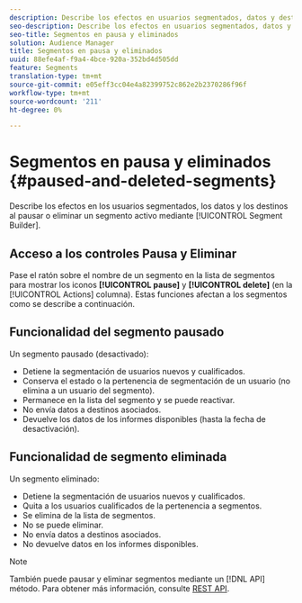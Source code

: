 ```yaml
---
description: Describe los efectos en usuarios segmentados, datos y destinos cuando se pausa o elimina un segmento activo mediante el Generador de segmentos.
seo-description: Describe los efectos en usuarios segmentados, datos y destinos cuando se pausa o elimina un segmento activo mediante el Generador de segmentos.
seo-title: Segmentos en pausa y eliminados
solution: Audience Manager
title: Segmentos en pausa y eliminados
uuid: 88efe4af-f9a4-4bce-920a-352bd4d505dd
feature: Segments
translation-type: tm+mt
source-git-commit: e05eff3cc04e4a82399752c862e2b2370286f96f
workflow-type: tm+mt
source-wordcount: '211'
ht-degree: 0%

---
```



# Segmentos en pausa y eliminados {#paused-and-deleted-segments}

Describe los efectos en los usuarios segmentados, los datos y los destinos al pausar o eliminar un segmento activo mediante [!UICONTROL Segment Builder].

## Acceso a los controles Pausa y Eliminar

Pase el ratón sobre el nombre de un segmento en la lista de segmentos para mostrar los iconos **[!UICONTROL pause]** y **[!UICONTROL delete]** (en la [!UICONTROL Actions] columna). Estas funciones afectan a los segmentos como se describe a continuación.

## Funcionalidad del segmento pausado

Un segmento pausado (desactivado):

* Detiene la segmentación de usuarios nuevos y cualificados.
* Conserva el estado o la pertenencia de segmentación de un usuario (no elimina a un usuario del segmento).
* Permanece en la lista del segmento y se puede reactivar.
* No envía datos a destinos asociados.
* Devuelve los datos de los informes disponibles (hasta la fecha de desactivación).

## Funcionalidad de segmento eliminada

Un segmento eliminado:

* Detiene la segmentación de usuarios nuevos y cualificados.
* Quita a los usuarios cualificados de la pertenencia a segmentos.
* Se elimina de la lista de segmentos.
* No se puede eliminar.
* No envía datos a destinos asociados.
* No devuelve datos en los informes disponibles.

>[!NOTE]
>
>También puede pausar y eliminar segmentos mediante un [!DNL API] método. Para obtener más información, consulte [REST API](../../api/rest-api-main/rest-api-main.md).